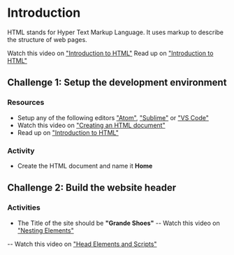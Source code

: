 # Introduction
HTML stands for Hyper Text Markup Language. It uses markup to describe the structure of web pages.

Watch this video on ["Introduction to HTML"](https://scrimba.com/p/pZaVfV/cQr3mfM)
Read up on ["Introduction to HTML"](https://www.w3schools.com/html/html_intro.asp)


## Challenge 1: Setup the development environment
### Resources
- Setup any of the following editors ["Atom"](https://atom.io/), ["Sublime"](https://www.sublimetext.com/3) or ["VS Code"](https://code.visualstudio.com/docs/setup/setup-overview)
- Watch this video on ["Creating an HTML document"](https://scrimba.com/p/pZaVfV/cPydyur)
- Read up on ["Introduction to HTML"](https://www.w3schools.com/html/html_intro.asp)

### Activity
- Create the HTML document and name it **Home**


## Challenge 2: Build the website header
### Activities
- The Title of the site should be **"Grande Shoes"**
-- Watch this video on ["Nesting Elements"](https://scrimba.com/p/pZaVfV/cQ4z8sM)

-- Watch this video on ["Head Elements and Scripts"](https://scrimba.com/p/pZaVfV/c3W7QS8)
